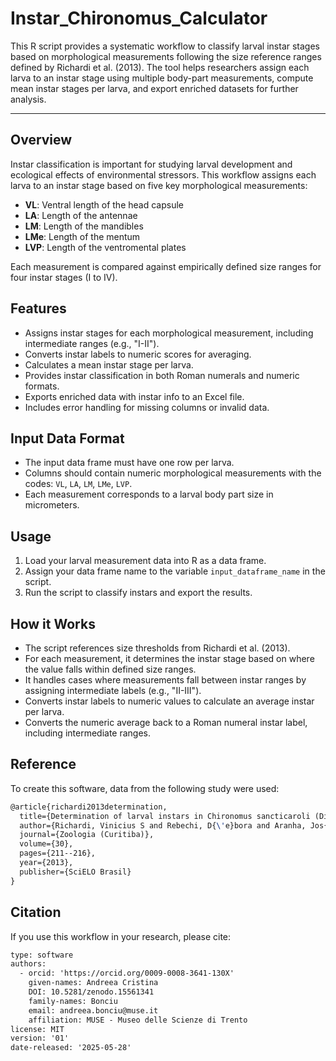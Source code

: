 # Instar_Chironomus_Calculator

This R script provides a systematic workflow to classify larval instar stages based on morphological measurements following the size reference ranges defined by Richardi et al. (2013). The tool helps researchers assign each larva to an instar stage using multiple body-part measurements, compute mean instar stages per larva, and export enriched datasets for further analysis.

---

## Overview

Instar classification is important for studying larval development and ecological effects of environmental stressors. This workflow assigns each larva to an instar stage based on five key morphological measurements:

- **VL**: Ventral length of the head capsule  
- **LA**: Length of the antennae  
- **LM**: Length of the mandibles  
- **LMe**: Length of the mentum  
- **LVP**: Length of the ventromental plates  

Each measurement is compared against empirically defined size ranges for four instar stages (I to IV).

## Features

- Assigns instar stages for each morphological measurement, including intermediate ranges (e.g., "I-II").
- Converts instar labels to numeric scores for averaging.
- Calculates a mean instar stage per larva.
- Provides instar classification in both Roman numerals and numeric formats.
- Exports enriched data with instar info to an Excel file.
- Includes error handling for missing columns or invalid data.

## Input Data Format

- The input data frame must have one row per larva.
- Columns should contain numeric morphological measurements with the codes: `VL`, `LA`, `LM`, `LMe`, `LVP`.
- Each measurement corresponds to a larval body part size in micrometers.

## Usage

1. Load your larval measurement data into R as a data frame.
2. Assign your data frame name to the variable `input_dataframe_name` in the script.
3. Run the script to classify instars and export the results.

## How it Works

- The script references size thresholds from Richardi et al. (2013).
- For each measurement, it determines the instar stage based on where the value falls within defined size ranges.
- It handles cases where measurements fall between instar ranges by assigning intermediate labels (e.g., "II-III").
- Converts instar labels to numeric values to calculate an average instar per larva.
- Converts the numeric average back to a Roman numeral instar label, including intermediate ranges.

## Reference

To create this software, data from the following study were used:

```latex
@article{richardi2013determination,
  title={Determination of larval instars in Chironomus sancticaroli (Diptera: Chironomidae) using novel head capsule structures},
  author={Richardi, Vinicius S and Rebechi, D{\'e}bora and Aranha, Jos{\'e} MR and Navarro-Silva, M{\'a}rio A},
  journal={Zoologia (Curitiba)},
  volume={30},
  pages={211--216},
  year={2013},
  publisher={SciELO Brasil}
}
```
## Citation

If you use this workflow in your research, please cite:

```latex
type: software
authors:
  - orcid: 'https://orcid.org/0009-0008-3641-130X'
    given-names: Andreea Cristina
    DOI: 10.5281/zenodo.15561341
    family-names: Bonciu
    email: andreea.bonciu@muse.it
    affiliation: MUSE - Museo delle Scienze di Trento
license: MIT
version: '01'
date-released: '2025-05-28'

